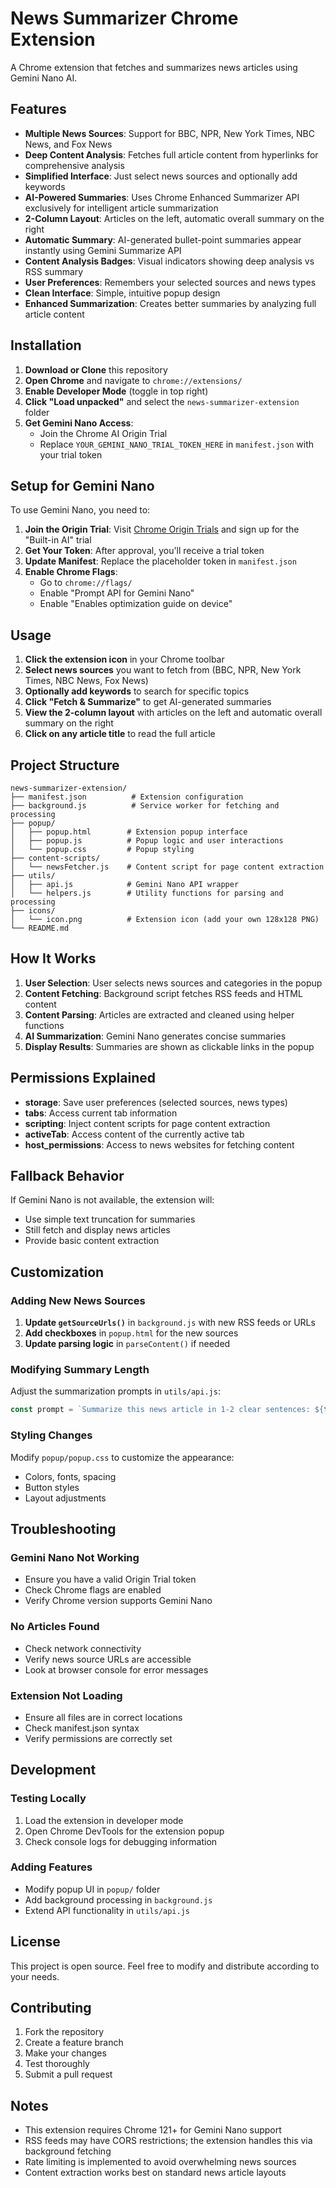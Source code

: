 # News Summarizer Chrome Extension

A Chrome extension that fetches and summarizes news articles using Gemini Nano AI.

## Features

- **Multiple News Sources**: Support for BBC, NPR, New York Times, NBC News, and Fox News
- **Deep Content Analysis**: Fetches full article content from hyperlinks for comprehensive analysis
- **Simplified Interface**: Just select news sources and optionally add keywords
- **AI-Powered Summaries**: Uses Chrome Enhanced Summarizer API exclusively for intelligent article summarization
- **2-Column Layout**: Articles on the left, automatic overall summary on the right
- **Automatic Summary**: AI-generated bullet-point summaries appear instantly using Gemini Summarize API
- **Content Analysis Badges**: Visual indicators showing deep analysis vs RSS summary
- **User Preferences**: Remembers your selected sources and news types
- **Clean Interface**: Simple, intuitive popup design
- **Enhanced Summarization**: Creates better summaries by analyzing full article content

## Installation

1. **Download or Clone** this repository
2. **Open Chrome** and navigate to `chrome://extensions/`
3. **Enable Developer Mode** (toggle in top right)
4. **Click "Load unpacked"** and select the `news-summarizer-extension` folder
5. **Get Gemini Nano Access**: 
   - Join the Chrome AI Origin Trial
   - Replace `YOUR_GEMINI_NANO_TRIAL_TOKEN_HERE` in `manifest.json` with your trial token

## Setup for Gemini Nano

To use Gemini Nano, you need to:

1. **Join the Origin Trial**: Visit [Chrome Origin Trials](https://developer.chrome.com/origintrials/) and sign up for the "Built-in AI" trial
2. **Get Your Token**: After approval, you'll receive a trial token
3. **Update Manifest**: Replace the placeholder token in `manifest.json`
4. **Enable Chrome Flags**: 
   - Go to `chrome://flags/`
   - Enable "Prompt API for Gemini Nano"
   - Enable "Enables optimization guide on device"

## Usage

1. **Click the extension icon** in your Chrome toolbar
2. **Select news sources** you want to fetch from (BBC, NPR, New York Times, NBC News, Fox News)
3. **Optionally add keywords** to search for specific topics
4. **Click "Fetch & Summarize"** to get AI-generated summaries
5. **View the 2-column layout** with articles on the left and automatic overall summary on the right
6. **Click on any article title** to read the full article

## Project Structure

```
news-summarizer-extension/
├── manifest.json          # Extension configuration
├── background.js          # Service worker for fetching and processing
├── popup/
│   ├── popup.html        # Extension popup interface
│   ├── popup.js          # Popup logic and user interactions
│   └── popup.css         # Popup styling
├── content-scripts/
│   └── newsFetcher.js    # Content script for page content extraction
├── utils/
│   ├── api.js            # Gemini Nano API wrapper
│   └── helpers.js        # Utility functions for parsing and processing
├── icons/
│   └── icon.png          # Extension icon (add your own 128x128 PNG)
└── README.md
```

## How It Works

1. **User Selection**: User selects news sources and categories in the popup
2. **Content Fetching**: Background script fetches RSS feeds and HTML content
3. **Content Parsing**: Articles are extracted and cleaned using helper functions
4. **AI Summarization**: Gemini Nano generates concise summaries
5. **Display Results**: Summaries are shown as clickable links in the popup

## Permissions Explained

- **storage**: Save user preferences (selected sources, news types)
- **tabs**: Access current tab information
- **scripting**: Inject content scripts for page content extraction
- **activeTab**: Access content of the currently active tab
- **host_permissions**: Access to news websites for fetching content

## Fallback Behavior

If Gemini Nano is not available, the extension will:
- Use simple text truncation for summaries
- Still fetch and display news articles
- Provide basic content extraction

## Customization

### Adding New News Sources

1. **Update `getSourceUrls()`** in `background.js` with new RSS feeds or URLs
2. **Add checkboxes** in `popup.html` for the new sources
3. **Update parsing logic** in `parseContent()` if needed

### Modifying Summary Length

Adjust the summarization prompts in `utils/api.js`:
```javascript
const prompt = `Summarize this news article in 1-2 clear sentences: ${text}`;
```

### Styling Changes

Modify `popup/popup.css` to customize the appearance:
- Colors, fonts, spacing
- Button styles
- Layout adjustments

## Troubleshooting

### Gemini Nano Not Working
- Ensure you have a valid Origin Trial token
- Check Chrome flags are enabled
- Verify Chrome version supports Gemini Nano

### No Articles Found
- Check network connectivity
- Verify news source URLs are accessible
- Look at browser console for error messages

### Extension Not Loading
- Ensure all files are in correct locations
- Check manifest.json syntax
- Verify permissions are correctly set

## Development

### Testing Locally
1. Load the extension in developer mode
2. Open Chrome DevTools for the extension popup
3. Check console logs for debugging information

### Adding Features
- Modify popup UI in `popup/` folder
- Add background processing in `background.js`
- Extend API functionality in `utils/api.js`

## License

This project is open source. Feel free to modify and distribute according to your needs.

## Contributing

1. Fork the repository
2. Create a feature branch
3. Make your changes
4. Test thoroughly
5. Submit a pull request

## Notes

- This extension requires Chrome 121+ for Gemini Nano support
- RSS feeds may have CORS restrictions; the extension handles this via background fetching
- Rate limiting is implemented to avoid overwhelming news sources
- Content extraction works best on standard news article layouts
